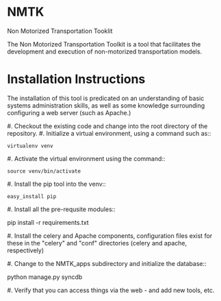 NMTK
====

Non Motorized Transportation Tooklit

The Non Motorized Transportation Toolkit is a tool that facilitates the development and execution of 
non-motorized transportation models.

Installation Instructions
=========================

The installation of this tool is predicated on an understanding of basic systems administration skills, as well
as some knowledge surrounding configuring a web server (such as Apache.)

#.  Checkout the existing code and change into the root directory of the repository.
#.  Initialize a virtual environment, using a command such as::

    virtualenv venv

#.  Activate the virtual environment using the command::

    source venv/bin/activate

#.  Install the pip tool into the venv::

    easy_install pip

#.  Install all the pre-requsite modules::

   pip install -r requirements.txt

#.  Install the celery and Apache components, configuration files exist for these in the "celery" and "conf" directories (celery and apache, respectively)

#.  Change to the NMTK_apps subdirectory and initialize the database::

   python manage.py syncdb

#.  Verify that you can access things via the web - and add new tools, etc.
